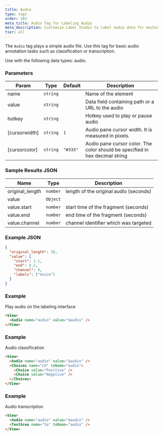 ```yaml
---
title: Audio
type: tags
order: 303
meta_title: Audio Tag for Labeling Audio
meta_description: Customize Label Studio to label audio data for machine learning and data science projects.
tier: all
---
```


The `Audio` tag plays a simple audio file. Use this tag for basic audio annotation tasks such as classification or transcription.

Use with the following data types: audio.

### Parameters

| Param | Type | Default | Description |
| --- | --- | --- | --- |
| name | <code>string</code> |  | Name of the element |
| value | <code>string</code> |  | Data field containing path or a URL to the audio |
| hotkey | <code>string</code> |  | Hotkey used to play or pause audio |
| [cursorwidth] | <code>string</code> | <code>1</code> | Audio pane cursor width. It is measured in pixels. |
| [cursorcolor] | <code>string</code> | <code>&quot;#333&quot;</code> | Audio pane cursor color. The color should be specified in hex decimal string |

### Sample Results JSON

| Name | Type | Description |
| --- | --- | --- |
| original_length | <code>number</code> | length of the original audio (seconds) |
| value | <code>Object</code> |  |
| value.start | <code>number</code> | start time of the fragment (seconds) |
| value.end | <code>number</code> | end time of the fragment (seconds) |
| value.channel | <code>number</code> | channel identifier which was targeted |

### Example JSON
```json
{
  "original_length": 18,
  "value": {
    "start": 3.1,
    "end": 8.2,
    "channel": 0,
    "labels": ["Voice"]
  }
}
```

### Example

Play audio on the labeling interface

```html
<View>
  <Audio name="audio" value="$audio" />
</View>
```
### Example

Audio classification

```html
<View>
  <Audio name="audio" value="$audio" />
  <Choices name="ch" toName="audio">
    <Choice value="Positive" />
    <Choice value="Negative" />
  </Choices>
</View>
```
### Example

Audio transcription

```html
<View>
  <Audio name="audio" value="$audio" />
  <TextArea name="ta" toName="audio" />
</View>
```

